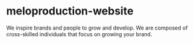 # meloproduction-website 
We inspire brands and people to grow and develop. We are composed of cross-skilled individuals that focus on growing your brand.
